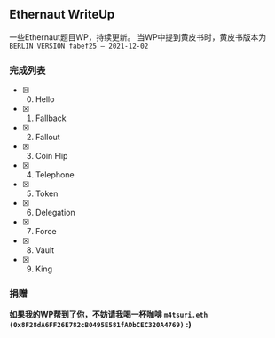 ## Ethernaut WriteUp

一些Ethernaut题目WP，持续更新。
当WP中提到黄皮书时，黄皮书版本为`BERLIN VERSION fabef25 – 2021-12-02`

### 完成列表

- [x] 0. Hello
- [x] 1. Fallback
- [x] 2. Fallout
- [x] 3. Coin Flip
- [x] 4. Telephone
- [x] 5. Token
- [x] 6. Delegation
- [x] 7. Force
- [x] 8. Vault
- [x] 9. King

### 捐赠

**如果我的WP帮到了你，不妨请我喝一杯咖啡 `m4tsuri.eth (0x8F28dA6FF26E782cB0495E581fADbCEC320A4769)` :)**
